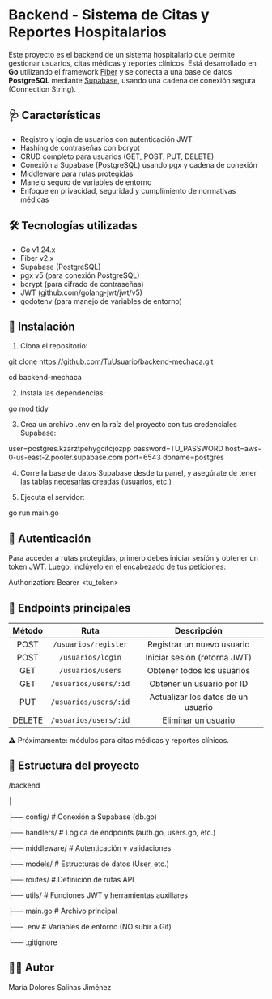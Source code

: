 # Backend - Sistema de Citas y Reportes Hospitalarios

Este proyecto es el backend de un sistema hospitalario que permite gestionar usuarios, citas médicas y reportes clínicos. Está desarrollado en **Go** utilizando el framework [Fiber](https://gofiber.io/) y se conecta a una base de datos **PostgreSQL** mediante [Supabase](https://supabase.com/), usando una cadena de conexión segura (Connection String).

## 🩺 Características

- Registro y login de usuarios con autenticación JWT
- Hashing de contraseñas con bcrypt
- CRUD completo para usuarios (GET, POST, PUT, DELETE)
- Conexión a Supabase (PostgreSQL) usando pgx y cadena de conexión
- Middleware para rutas protegidas
- Manejo seguro de variables de entorno
- Enfoque en privacidad, seguridad y cumplimiento de normativas médicas

## 🛠 Tecnologías utilizadas

- Go v1.24.x
- Fiber v2.x
- Supabase (PostgreSQL)
- pgx v5 (para conexión PostgreSQL)
- bcrypt (para cifrado de contraseñas)
- JWT (github.com/golang-jwt/jwt/v5)
- godotenv (para manejo de variables de entorno)

## 🚀 Instalación

1. Clona el repositorio:


git clone https://github.com/TuUsuario/backend-mechaca.git

cd backend-mechaca


2. Instala las dependencias:


go mod tidy


3. Crea un archivo .env en la raíz del proyecto con tus credenciales Supabase:


user=postgres.kzarztpehygcitcjozpp
password=TU_PASSWORD
host=aws-0-us-east-2.pooler.supabase.com
port=6543
dbname=postgres


4. Corre la base de datos Supabase desde tu panel, y asegúrate de tener las tablas necesarias creadas (usuarios, etc.)


5. Ejecuta el servidor:


go run main.go

## 🔐 Autenticación
Para acceder a rutas protegidas, primero debes iniciar sesión y obtener un token JWT. Luego, inclúyelo en el encabezado de tus peticiones:


Authorization: Bearer <tu_token>


## 📡 Endpoints principales

| Método | Ruta               | Descripción                              |
|:------:|:------------------:|:----------------------------------------:|
| POST   | `/usuarios/register`    | Registrar un nuevo usuario               |
| POST   | `/usuarios/login`       | Iniciar sesión (retorna JWT)             |
| GET    | `/usuarios/users`       | Obtener todos los usuarios               |
| GET    | `/usuarios/users/:id`   | Obtener un usuario por ID                |
| PUT    | `/usuarios/users/:id`   | Actualizar los datos de un usuario       |
| DELETE | `/usuarios/users/:id`   | Eliminar un usuario                      |


⚠️ Próximamente: módulos para citas médicas y reportes clínicos.


## 📁 Estructura del proyecto

/backend

│

├── config/           # Conexión a Supabase (db.go)

├── handlers/         # Lógica de endpoints (auth.go, users.go, etc.)

├── middleware/       # Autenticación y validaciones

├── models/           # Estructuras de datos (User, etc.)

├── routes/           # Definición de rutas API

├── utils/            # Funciones JWT y herramientas auxiliares

├── main.go           # Archivo principal

├── .env              # Variables de entorno (NO subir a Git)

└── .gitignore


## 👩‍⚕️ Autor
María Dolores Salinas Jiménez